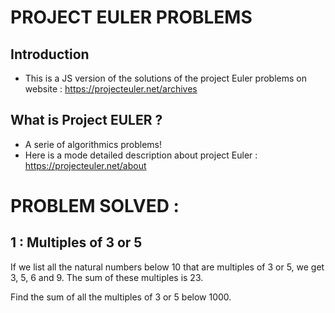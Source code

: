 # PROJECT EULER PROBLEMS

## Introduction
* This is a JS version of the solutions of the project Euler problems on website : https://projecteuler.net/archives

## What is Project EULER ?
* A serie of algorithmics problems!
* Here is a mode detailed description about project Euler :
https://projecteuler.net/about

# PROBLEM SOLVED :
## 1 : Multiples of 3 or 5

If we list all the natural numbers below 10 that are multiples of 3 or 5, we get 3, 5, 6 and 9. The sum of these multiples is 23.

Find the sum of all the multiples of 3 or 5 below 1000.

